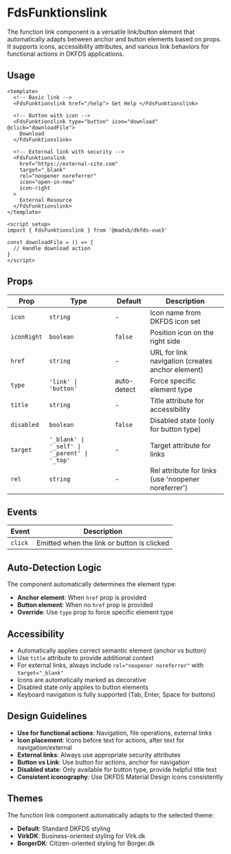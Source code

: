 # FdsFunktionslink

The function link component is a versatile link/button element that automatically adapts between anchor and button elements based on props. It supports icons, accessibility attributes, and various link behaviors for functional actions in DKFDS applications.

## Usage

```vue
<template>
  <!-- Basic link -->
  <FdsFunktionslink href="/help"> Get Help </FdsFunktionslink>

  <!-- Button with icon -->
  <FdsFunktionslink type="button" icon="download" @click="downloadFile">
    Download
  </FdsFunktionslink>

  <!-- External link with security -->
  <FdsFunktionslink
    href="https://external-site.com"
    target="_blank"
    rel="noopener noreferrer"
    icon="open-in-new"
    icon-right
  >
    External Resource
  </FdsFunktionslink>
</template>

<script setup>
import { FdsFunktionslink } from '@madsb/dkfds-vue3'

const downloadFile = () => {
  // Handle download action
}
</script>
```

## Props

| Prop        | Type                                         | Default     | Description                                         |
| ----------- | -------------------------------------------- | ----------- | --------------------------------------------------- |
| `icon`      | `string`                                     | -           | Icon name from DKFDS icon set                       |
| `iconRight` | `boolean`                                    | `false`     | Position icon on the right side                     |
| `href`      | `string`                                     | -           | URL for link navigation (creates anchor element)    |
| `type`      | `'link' \| 'button'`                         | auto-detect | Force specific element type                         |
| `title`     | `string`                                     | -           | Title attribute for accessibility                   |
| `disabled`  | `boolean`                                    | `false`     | Disabled state (only for button type)               |
| `target`    | `'_blank' \| '_self' \| '_parent' \| '_top'` | -           | Target attribute for links                          |
| `rel`       | `string`                                     | -           | Rel attribute for links (use 'noopener noreferrer') |

## Events

| Event   | Description                                |
| ------- | ------------------------------------------ |
| `click` | Emitted when the link or button is clicked |

## Auto-Detection Logic

The component automatically determines the element type:

- **Anchor element**: When `href` prop is provided
- **Button element**: When no `href` prop is provided
- **Override**: Use `type` prop to force specific element type

## Accessibility

- Automatically applies correct semantic element (anchor vs button)
- Use `title` attribute to provide additional context
- For external links, always include `rel="noopener noreferrer"` with `target="_blank"`
- Icons are automatically marked as decorative
- Disabled state only applies to button elements
- Keyboard navigation is fully supported (Tab, Enter, Space for buttons)

## Design Guidelines

- **Use for functional actions**: Navigation, file operations, external links
- **Icon placement**: Icons before text for actions, after text for navigation/external
- **External links**: Always use appropriate security attributes
- **Button vs Link**: Use button for actions, anchor for navigation
- **Disabled state**: Only available for button type, provide helpful title text
- **Consistent iconography**: Use DKFDS Material Design icons consistently

## Themes

The function link component automatically adapts to the selected theme:

- **Default**: Standard DKFDS styling
- **VirkDK**: Business-oriented styling for Virk.dk
- **BorgerDK**: Citizen-oriented styling for Borger.dk

